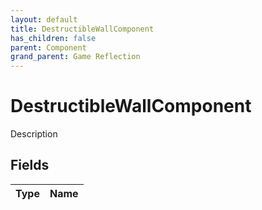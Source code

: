 ```yaml
---
layout: default
title: DestructibleWallComponent
has_children: false
parent: Component
grand_parent: Game Reflection
---
```

# DestructibleWallComponent
Description 

## Fields
| Type | Name |
|:-------------|:--------------|
